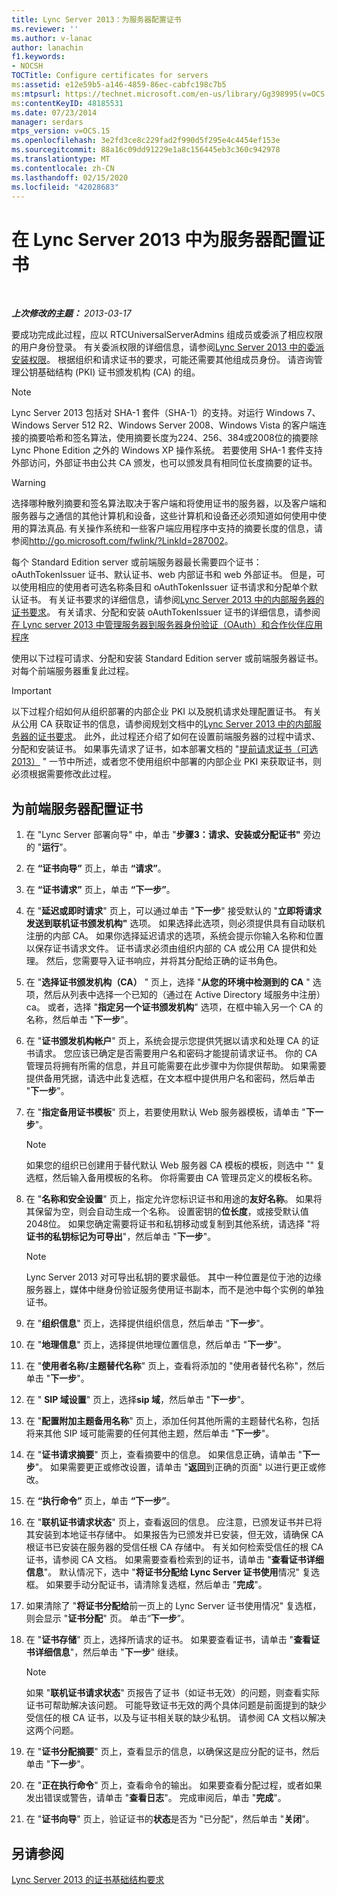 ```yaml
---
title: Lync Server 2013：为服务器配置证书
ms.reviewer: ''
ms.author: v-lanac
author: lanachin
f1.keywords:
- NOCSH
TOCTitle: Configure certificates for servers
ms:assetid: e12e59b5-a146-4859-86ec-cabfc198c7b5
ms:mtpsurl: https://technet.microsoft.com/en-us/library/Gg398995(v=OCS.15)
ms:contentKeyID: 48185531
ms.date: 07/23/2014
manager: serdars
mtps_version: v=OCS.15
ms.openlocfilehash: 3e2fd3ce8c229fad2f990d5f295e4c4454ef153e
ms.sourcegitcommit: 88a16c09dd91229e1a8c156445eb3c360c942978
ms.translationtype: MT
ms.contentlocale: zh-CN
ms.lasthandoff: 02/15/2020
ms.locfileid: "42028683"
---
```

<div data-xmlns="http://www.w3.org/1999/xhtml">

<div class="topic" data-xmlns="http://www.w3.org/1999/xhtml" data-msxsl="urn:schemas-microsoft-com:xslt" data-cs="http://msdn.microsoft.com/">

<div data-asp="http://msdn2.microsoft.com/asp">

# <a name="configure-certificates-for-servers-in-lync-server-2013"></a>在 Lync Server 2013 中为服务器配置证书

</div>

<div id="mainSection">

<div id="mainBody">

<span> </span>

_**上次修改的主题：** 2013-03-17_

要成功完成此过程，应以 RTCUniversalServerAdmins 组成员或委派了相应权限的用户身份登录。 有关委派权限的详细信息，请参阅[Lync Server 2013 中的委派安装权限](lync-server-2013-delegate-setup-permissions.md)。 根据组织和请求证书的要求，可能还需要其他组成员身份。 请咨询管理公钥基础结构 (PKI) 证书颁发机构 (CA) 的组。

<div>


> [!NOTE]  
> Lync Server 2013 包括对 SHA-1 套件（SHA-1）的支持。对运行 Windows 7、Windows Server 512 R2、Windows Server 2008、Windows Vista 的客户端连接的摘要哈希和签名算法，使用摘要长度为224、256、384或2008位的摘要除 Lync Phone Edition 之外的 Windows XP 操作系统。 若要使用 SHA-1 套件支持外部访问，外部证书由公共 CA 颁发，也可以颁发具有相同位长度摘要的证书。



</div>

<div>


> [!WARNING]  
> 选择哪种散列摘要和签名算法取决于客户端和将使用证书的服务器，以及客户端和服务器与之通信的其他计算机和设备，这些计算机和设备还必须知道如何使用中使用的算法真品. 有关操作系统和一些客户端应用程序中支持的摘要长度的信息，请参阅<A href="http://go.microsoft.com/fwlink/?linkid=287002">http://go.microsoft.com/fwlink/?LinkId=287002</A>。



</div>

每个 Standard Edition server 或前端服务器最长需要四个证书： oAuthTokenIssuer 证书、默认证书、web 内部证书和 web 外部证书。 但是，可以使用相应的使用者可选名称条目和 oAuthTokenIssuer 证书请求和分配单个默认证书。 有关证书要求的详细信息，请参阅[Lync Server 2013 中的内部服务器的证书要求](lync-server-2013-certificate-requirements-for-internal-servers.md)。 有关请求、分配和安装 oAuthTokenIssuer 证书的详细信息，请参阅[在 Lync server 2013 中管理服务器到服务器身份验证（OAuth）和合作伙伴应用程序](lync-server-2013-managing-server-to-server-authentication-oauth-and-partner-applications.md)

使用以下过程可请求、分配和安装 Standard Edition server 或前端服务器证书。 对每个前端服务器重复此过程。

<div>


> [!IMPORTANT]  
> 以下过程介绍如何从组织部署的内部企业 PKI 以及脱机请求处理配置证书。 有关从公用 CA 获取证书的信息，请参阅规划文档中的<A href="lync-server-2013-certificate-requirements-for-internal-servers.md">Lync Server 2013 中的内部服务器的证书要求</A>。 此外，此过程还介绍了如何在设置前端服务器的过程中请求、分配和安装证书。 如果事先请求了证书，如本部署文档的 "<A href="lync-server-2013-request-certificates-in-advance-optional.md">提前请求证书（可选2013）</A> " 一节中所述，或者您不使用组织中部署的内部企业 PKI 来获取证书，则必须根据需要修改此过程。



</div>

<div>

## <a name="to-configure-certificates-for-a-front-end-server"></a>为前端服务器配置证书

1.  在 "Lync Server 部署向导" 中，单击 "**步骤3：请求、安装或分配证书"** 旁边的 "**运行**"。

2.  在 **“证书向导”** 页上，单击 **“请求”**。

3.  在 **“证书请求”** 页上，单击 **“下一步”**。

4.  在 "**延迟或即时请求**" 页上，可以通过单击 "**下一步**" 接受默认的 "**立即将请求发送到联机证书颁发机构"** 选项。 如果选择此选项，则必须提供具有自动联机注册的内部 CA。 如果你选择延迟请求的选项，系统会提示你输入名称和位置以保存证书请求文件。 证书请求必须由组织内部的 CA 或公用 CA 提供和处理。 然后，您需要导入证书响应，并将其分配给正确的证书角色。

5.  在 "**选择证书颁发机构（CA）** " 页上，选择 "**从您的环境中检测到的 CA** " 选项，然后从列表中选择一个已知的（通过在 Active Directory 域服务中注册） ca。 或者，选择 "**指定另一个证书颁发机构**" 选项，在框中输入另一个 CA 的名称，然后单击 "**下一步**"。

6.  在 "**证书颁发机构帐户**" 页上，系统会提示您提供凭据以请求和处理 CA 的证书请求。 您应该已确定是否需要用户名和密码才能提前请求证书。 你的 CA 管理员将拥有所需的信息，并且可能需要在此步骤中为你提供帮助。 如果需要提供备用凭据，请选中此复选框，在文本框中提供用户名和密码，然后单击 "**下一步**"。

7.  在 "**指定备用证书模板**" 页上，若要使用默认 Web 服务器模板，请单击 "**下一步**"。
    
    <div>
    

    > [!NOTE]  
    > 如果您的组织已创建用于替代默认 Web 服务器 CA 模板的模板，则选中 "" 复选框，然后输入备用模板的名称。 你将需要由 CA 管理员定义的模板名称。

    
    </div>

8.  在 "**名称和安全设置**" 页上，指定允许您标识证书和用途的**友好名称**。 如果将其保留为空，则会自动生成一个名称。 设置密钥的**位长度**，或接受默认值2048位。 如果您确定需要将证书和私钥移动或复制到其他系统，请选择 "将**证书的私钥标记为可导出**"，然后单击 "**下一步**"。
    
    <div>
    

    > [!NOTE]  
    > Lync Server 2013 对可导出私钥的要求最低。 其中一种位置是位于池的边缘服务器上，媒体中继身份验证服务使用证书副本，而不是池中每个实例的单独证书。

    
    </div>

9.  在 "**组织信息**" 页上，选择提供组织信息，然后单击 "**下一步**"。

10. 在 "**地理信息**" 页上，选择提供地理位置信息，然后单击 "**下一步**"。

11. 在 "**使用者名称/主题替代名称**" 页上，查看将添加的 "使用者替代名称"，然后单击 "**下一步**"。

12. 在 " **SIP 域设置**" 页上，选择**sip 域**，然后单击 "**下一步**"。

13. 在 "**配置附加主题备用名称**" 页上，添加任何其他所需的主题替代名称，包括将来其他 SIP 域可能需要的任何其他主题，然后单击 "**下一步**"。

14. 在 "**证书请求摘要**" 页上，查看摘要中的信息。 如果信息正确，请单击 "**下一步**"。 如果需要更正或修改设置，请单击 "**返回**到正确的页面" 以进行更正或修改。

15. 在 **“执行命令”** 页上，单击 **“下一步”**。

16. 在 "**联机证书请求状态**" 页上，查看返回的信息。 应注意，已颁发证书并已将其安装到本地证书存储中。 如果报告为已颁发并已安装，但无效，请确保 CA 根证书已安装在服务器的受信任根 CA 存储中。 有关如何检索受信任的根 CA 证书，请参阅 CA 文档。 如果需要查看检索到的证书，请单击 "**查看证书详细信息**"。 默认情况下，选中 "**将证书分配给 Lync Server 证书使用**情况" 复选框。 如果要手动分配证书，请清除复选框，然后单击 "**完成**"。

17. 如果清除了 "**将证书分配给**前一页上的 Lync Server 证书使用情况" 复选框，则会显示 "**证书分配**" 页。 单击“**下一步**”。

18. 在 "**证书存储**" 页上，选择所请求的证书。 如果要查看证书，请单击 "**查看证书详细信息**"，然后单击 "**下一步**" 继续。
    
    <div>
    

    > [!NOTE]  
    > 如果 "<STRONG>联机证书请求状态</STRONG>" 页报告了证书（如证书无效）的问题，则查看实际证书可帮助解决该问题。 可能导致证书无效的两个具体问题是前面提到的缺少受信任的根 CA 证书，以及与证书相关联的缺少私钥。 请参阅 CA 文档以解决这两个问题。

    
    </div>

19. 在 "**证书分配摘要**" 页上，查看显示的信息，以确保这是应分配的证书，然后单击 "**下一步**"。

20. 在 "**正在执行命令**" 页上，查看命令的输出。 如果要查看分配过程，或者如果发出错误或警告，请单击 "**查看日志**"。 完成审阅后，单击 "**完成**"。

21. 在 "**证书向导**" 页上，验证证书的**状态**是否为 "已分配"，然后单击 "**关闭**"。

</div>

<div>

## <a name="see-also"></a>另请参阅


[Lync Server 2013 的证书基础结构要求](lync-server-2013-certificate-infrastructure-requirements.md)  
  

</div>

</div>

<span> </span>

</div>

</div>

</div>

